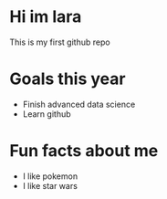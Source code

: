 # Hi im lara
This is my first github repo

# Goals this year
- Finish advanced data science
- Learn github

# Fun facts about me
- I like pokemon
- I like star wars